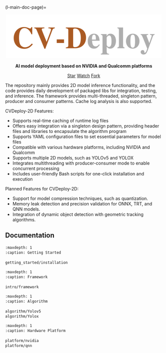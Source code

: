 <!--
Copyright (c) Model-Infer Project Contributors

SPDX-License-Identifier: Apache-2.0
-->

(l-main-doc-page)=

<div align="center">

<img src="./_static/cv-deploy-light-color.png" width="500" height="140">

</div>

<p style="text-align:center">
   <strong>AI model deployment based on NVIDIA and Qualcomm platforms
   </strong>
   </p>

   <p style="text-align:center">
   <script async defer src="https://buttons.github.io/buttons.js"></script>
   <a class="github-button" href="https://github.com/liwuhen/CVDeploy-2D" data-show-count="true" data-size="large" aria-label="Star">Star</a>
   <a class="github-button" href="https://github.com/liwuhen/CVDeploy-2D/subscription" data-icon="octicon-eye" data-size="large" aria-label="Watch">Watch</a>
   <a class="github-button" href="https://github.com/liwuhen/CVDeploy-2D/fork" data-icon="octicon-repo-forked" data-size="large" aria-label="Fork">Fork</a>
   </p>



The repository mainly provides 2D model inference functionality, and the code provides daily development of packaged libs for integration, testing, and inference. The framework provides multi-threaded, singleton pattern, producer and consumer patterns. Cache log analysis is also supported.


CVDeploy-2D Features:
* Supports real-time caching of runtime log files
* Offers easy integration via a singleton design pattern, providing header files and libraries to encapsulate the algorithm program
* Supports YAML configuration files to set essential parameters for model files
* Compatible with various hardware platforms, including NVIDIA and Qualcomm
* Supports multiple 2D models, such as YOLOv5 and YOLOX
* Integrates multithreading with producer-consumer mode to enable concurrent processing
* Includes user-friendly Bash scripts for one-click installation and execution

Planned Features for CVDeploy-2D:
* Support for model compression techniques, such as quantization.
* Memory leak detection and precision validation for ONNX, TRT, and QNN models.
* Integration of dynamic object detection with geometric tracking algorithms.


Documentation
-------------

```{toctree}
:maxdepth: 1
:caption: Getting Started

getting_started/installation
```

```{toctree}
:maxdepth: 1
:caption: Framework

intro/framework
```

```{toctree}
:maxdepth: 1
:caption: Algorithm

algorithm/Yolov5
algorithm/Yolox
```

```{toctree}
:maxdepth: 1
:caption: Hardware Platform

platform/nvidia
platform/qnn
```
